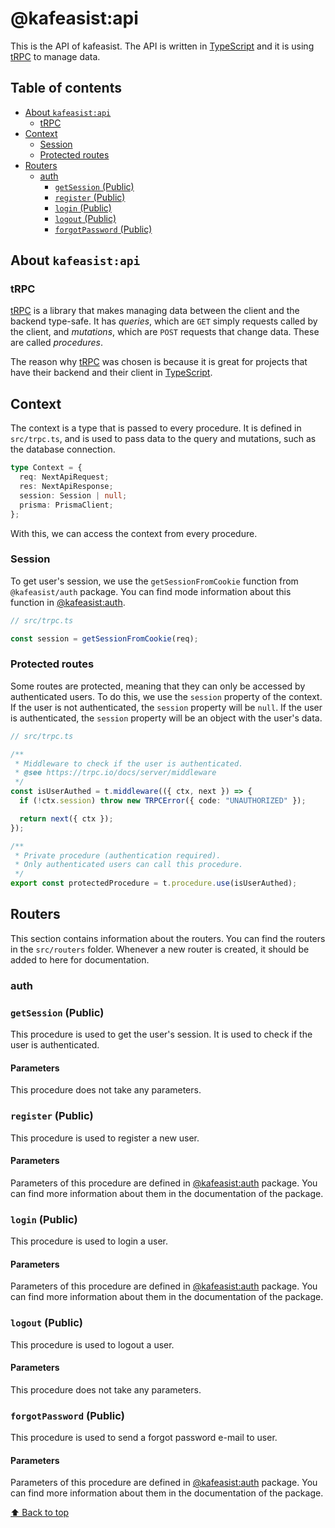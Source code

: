 # @kafeasist:api

This is the API of kafeasist. The API is written in [TypeScript](https://typescriptlang.org) and it is using [tRPC](https://trpc.io) to manage data.

## Table of contents

- [About `kafeasist:api`](#about-kafeasistapi)
  - [tRPC](#trpc)
- [Context](#context)
  - [Session](#session)
  - [Protected routes](#protected-routes)
- [Routers](#routers)
  - [auth](#auth)
    - [`getSession` (Public)](#getsession-public)
    - [`register` (Public)](#register-public)
    - [`login` (Public)](#login-public)
    - [`logout` (Public)](#logout-public)
    - [`forgotPassword` (Public)](#forgotpassword-public)

## About `kafeasist:api`

### tRPC

[tRPC](https://trpc.io) is a library that makes managing data between the client and the backend type-safe. It has _queries_, which are `GET` simply requests called by the client, and _mutations_, which are `POST` requests that change data. These are called _procedures_.

The reason why [tRPC](https://trpc.io) was chosen is because it is great for projects that have their backend and their client in [TypeScript](https://typescriptlang.org).

## Context

The context is a type that is passed to every procedure. It is defined in `src/trpc.ts`, and is used to pass data to the query and mutations, such as the database connection.

```typescript
type Context = {
  req: NextApiRequest;
  res: NextApiResponse;
  session: Session | null;
  prisma: PrismaClient;
};
```

With this, we can access the context from every procedure.

### Session

To get user's session, we use the `getSessionFromCookie` function from `@kafeasist/auth` package. You can find mode information about this function in [@kafeasist:auth](../@kafeasist:auth/).

```typescript
// src/trpc.ts

const session = getSessionFromCookie(req);
```

### Protected routes

Some routes are protected, meaning that they can only be accessed by authenticated users. To do this, we use the `session` property of the context. If the user is not authenticated, the `session` property will be `null`. If the user is authenticated, the `session` property will be an object with the user's data.

```typescript
// src/trpc.ts

/**
 * Middleware to check if the user is authenticated.
 * @see https://trpc.io/docs/server/middleware
 */
const isUserAuthed = t.middleware(({ ctx, next }) => {
  if (!ctx.session) throw new TRPCError({ code: "UNAUTHORIZED" });

  return next({ ctx });
});

/**
 * Private procedure (authentication required).
 * Only authenticated users can call this procedure.
 */
export const protectedProcedure = t.procedure.use(isUserAuthed);
```

## Routers

This section contains information about the routers. You can find the routers in the `src/routers` folder. Whenever a new router is created, it should be added to here for documentation.

### auth

### `getSession` (Public)

This procedure is used to get the user's session. It is used to check if the user is authenticated.

#### Parameters

This procedure does not take any parameters.

### `register` (Public)

This procedure is used to register a new user.

#### Parameters

Parameters of this procedure are defined in [@kafeasist:auth](../@kafeasist:auth/) package. You can find more information about them in the documentation of the package.

### `login` (Public)

This procedure is used to login a user.

#### Parameters

Parameters of this procedure are defined in [@kafeasist:auth](../@kafeasist:auth/) package. You can find more information about them in the documentation of the package.

### `logout` (Public)

This procedure is used to logout a user.

#### Parameters

This procedure does not take any parameters.

### `forgotPassword` (Public)

This procedure is used to send a forgot password e-mail to user.

#### Parameters

Parameters of this procedure are defined in [@kafeasist:auth](../@kafeasist:auth/) package. You can find more information about them in the documentation of the package.

[⬆ Back to top](#table-of-contents)
